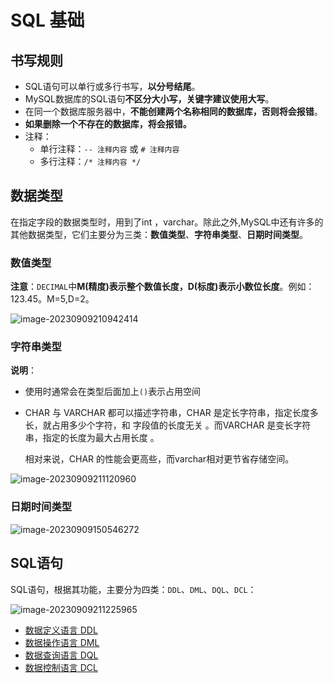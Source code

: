 # SQL 基础

## 书写规则

- SQL语句可以单行或多行书写，**以分号结尾**。
- MySQL数据库的SQL语句**不区分大小写，关键字建议使用大写**。
- 在同一个数据库服务器中，**不能创建两个名称相同的数据库，否则将会报错**。
- **如果删除一个不存在的数据库，将会报错。**
- 注释：
  - 单行注释：`-- 注释内容` 或 `# 注释内容`
  - 多行注释：`/* 注释内容 */`

## 数据类型

在指定字段的数据类型时，用到了int ，varchar。除此之外,MySQL中还有许多的其他数据类型，它们主要分为三类：**数值类型**、**字符串类型**、**日期时间类型**。

### 数值类型

**注意**：`DECIMAL`中**M(精度)表示整个数值长度，D(标度)表示小数位长度**。例如：123.45。M=5,D=2。

![image-20230909210942414](https://cdn.jsdelivr.net/gh/letengzz/tc2@main/img/Java/202309092109519.png)

### 字符串类型

**说明**：

- 使用时通常会在类型后面加上`()`表示占用空间

- CHAR 与 VARCHAR 都可以描述字符串，CHAR 是定长字符串，指定长度多长，就占用多少个字符，和 字段值的长度无关 。而VARCHAR 是变长字符串，指定的长度为最大占用长度 。

  相对来说，CHAR 的性能会更高些，而varchar相对更节省存储空间。

![image-20230909211120960](https://cdn.jsdelivr.net/gh/letengzz/tc2@main/img/Java/202309092111809.png)

### 日期时间类型

![image-20230909150546272](https://cdn.jsdelivr.net/gh/letengzz/tc2@main/img/Java/202309091505145.png)

## SQL语句

SQL语句，根据其功能，主要分为四类：`DDL`、`DML`、`DQL`、`DCL`：

![image-20230909211225965](https://cdn.jsdelivr.net/gh/letengzz/tc2@main/img/Java/202309092112787.png)

- [数据定义语言 DDL](Statement/DDL.md)
- [数据操作语言 DML](Statement/DML.md)
- [数据查询语言 DQL](Statement/DQL.md)
- [数据控制语言 DCL](Statement/DCL.md)



